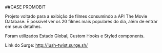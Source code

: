 ##CASE PROMOBIT

Projeto voltado para a exibição de filmes consumindo a API The Movie Database. 
É possível ver os 20 filmes mais populares do dia, além de entrar em seus detalhes.

Foram utilizados Estado Global, Custom Hooks e Styled components. 

Link do Surge: http://lush-twist.surge.sh/